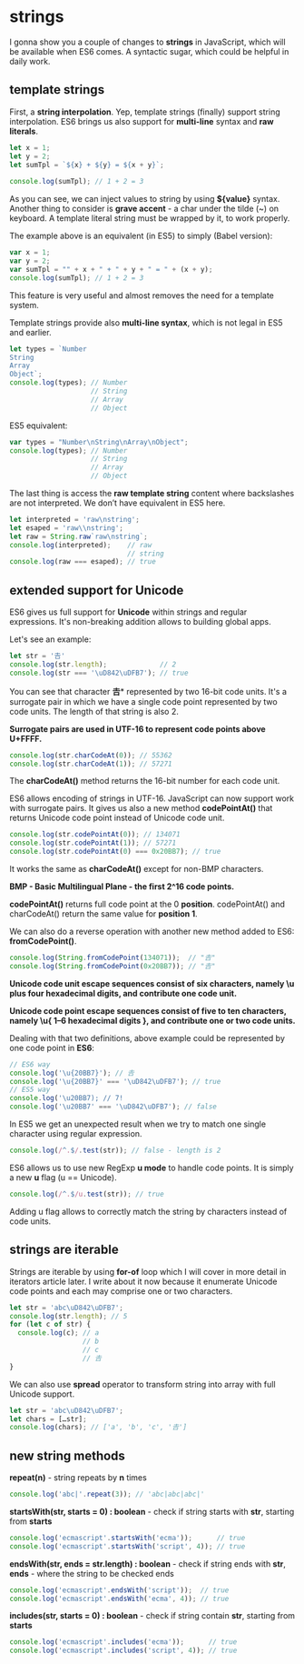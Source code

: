 # strings

I gonna show you a couple of changes to **strings** in JavaScript, which will be available when ES6 comes. A syntactic sugar, which could be helpful in daily work.

## template strings

First, a **string interpolation**. Yep, template strings (finally) support string interpolation. ES6 brings us also support for **multi-line** syntax and **raw literals**.

```javascript
let x = 1;
let y = 2;
let sumTpl = `${x} + ${y} = ${x + y}`;
 
console.log(sumTpl); // 1 + 2 = 3
```

As you can see, we can inject values to string by using **${value}** syntax. Another thing to consider is **grave accent** - a char under the tilde (~) on keyboard. A template literal string must be wrapped by it, to work properly.

The example above is an equivalent (in ES5) to simply (Babel version):

```javascript
var x = 1;
var y = 2;
var sumTpl = "" + x + " + " + y + " = " + (x + y);
console.log(sumTpl); // 1 + 2 = 3
```
This feature is very useful and almost removes the need for a template system.

Template strings provide also **multi-line syntax**, which is not legal in ES5 and earlier.

```javascript
let types = `Number
String
Array
Object`;
console.log(types); // Number
                    // String
                    // Array
                    // Object
```
ES5 equivalent:

```javascript
var types = "Number\nString\nArray\nObject";
console.log(types); // Number
                    // String
                    // Array
                    // Object
```
The last thing is access the **raw template string** content where backslashes are not interpreted. We don’t have equivalent in ES5 here.

```javascript
let interpreted = 'raw\nstring';
let esaped = 'raw\\nstring';
let raw = String.raw`raw\nstring`;
console.log(interpreted);    // raw
                             // string
console.log(raw === esaped); // true
```
## extended support for Unicode

ES6 gives us full support for **Unicode** within strings and regular expressions. It's non-breaking addition allows to building global apps.

Let's see an example:

```javascript
let str = '𠮷'
console.log(str.length);             // 2
console.log(str === '\uD842\uDFB7'); // true
```
You can see that character **𠮷*** represented by two 16-bit code units. It's a surrogate pair in which we have a single code point represented by two code units. The length of that string is also 2.

**Surrogate pairs are used in UTF-16 to represent code points above U+FFFF.**

```javascript
console.log(str.charCodeAt(0)); // 55362
console.log(str.charCodeAt(1)); // 57271
```
The **charCodeAt()** method returns the 16-bit number for each code unit.

ES6 allows encoding of strings in UTF-16. JavaScript can now support work with surrogate pairs. It gives us also a new method **codePointAt()** that returns Unicode code point instead of Unicode code unit.

```javascript
console.log(str.codePointAt(0)); // 134071
console.log(str.codePointAt(1)); // 57271
console.log(str.codePointAt(0) === 0x20BB7); // true
```
It works the same as **charCodeAt()** except for non-BMP characters.

**BMP - Basic Multilingual Plane - the first 2^16 code points.**

**codePointAt()** returns full code point at the 0 **position**. codePointAt() and charCodeAt() return the same value for **position 1**.

We can also do a reverse operation with another new method added to ES6: **fromCodePoint()**.

```javascript
console.log(String.fromCodePoint(134071));  // "𠮷"
console.log(String.fromCodePoint(0x20BB7)); // "𠮷"
```
**Unicode code unit escape sequences consist of six characters, namely \u plus four hexadecimal digits, and contribute one code unit.**

**Unicode code point escape sequences consist of five to ten characters, namely
\u{ 1–6 hexadecimal digits }, and contribute one or two code units.**

Dealing with that two definitions, above example could be represented by one code point in **ES6**:

```javascript
// ES6 way
console.log('\u{20BB7}'); // 𠮷
console.log('\u{20BB7}' === '\uD842\uDFB7'); // true
// ES5 way
console.log('\u20BB7); // 7!
console.log('\u20BB7' === '\uD842\uDFB7'); // false
```
In ES5 we get an unexpected result when we try to match one single character using regular expression.

```javascript
console.log(/^.$/.test(str)); // false - length is 2
```
ES6 allows us to use new RegExp **u mode** to handle code points. It is simply a new **u** flag (u == Unicode).

```javascript
console.log(/^.$/u.test(str)); // true
```
Adding u flag allows to correctly match the string by characters instead of code units.

## strings are iterable

Strings are iterable by using **for-of** loop which I will cover in more detail in iterators article later. I write about it now because it enumerate Unicode code points and each may comprise one or two characters.

```javascript
let str = 'abc\uD842\uDFB7';
console.log(str.length); // 5
for (let c of str) {
  console.log(c); // a
                  // b
                  // c
                  // 𠮷
}
```
We can also use **spread** operator to transform string into array with full Unicode support.

```javascript
let str = 'abc\uD842\uDFB7';
let chars = […str];
console.log(chars); // ['a', 'b', 'c', '𠮷']
```
## new string methods

**repeat(n)** - string repeats by **n** times

```javascript
console.log('abc|'.repeat(3)); // 'abc|abc|abc|'
```
**startsWith(str, starts = 0) : boolean** - check if string starts with **str**, starting from **starts**

```javascript
console.log('ecmascript'.startsWith('ecma'));      // true
console.log('ecmascript'.startsWith('script', 4)); // true
```
**endsWith(str, ends = str.length) : boolean** - check if string ends with **str**, **ends** - where the string to be checked ends

```javascript
console.log('ecmascript'.endsWith('script'));  // true
console.log('ecmascript'.endsWith('ecma', 4)); // true
```
**includes(str, starts = 0) : boolean** - check if string contain **str**, starting from **starts**

```javascript
console.log('ecmascript'.includes('ecma'));      // true
console.log('ecmascript'.includes('script', 4)); // true
```


